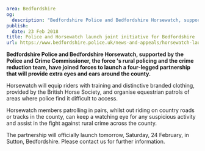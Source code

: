 ```yaml
area: Bedfordshire
og:
  description: "Bedfordshire Police and Bedfordshire Horsewatch, supported by the Police and Crime Commissioner, the force\u2019s rural policing and the crime reduction team, have joined forces to launch a four-legged partnership that will provide extra eyes and ears around the county."
publish:
  date: 23 Feb 2018
title: Police and Horsewatch launch joint initiative for Bedfordshire
url: https://www.bedfordshire.police.uk/news-and-appeals/horsewatch-launch-beds-feb2018
```

**Bedfordshire Police and Bedfordshire Horsewatch, supported by the Police and Crime Commissioner, the force 's rural policing and the crime reduction team, have joined forces to launch a four-legged partnership that will provide extra eyes and ears around the county.**

Horsewatch will equip riders with training and distinctive branded clothing, provided by the British Horse Society, and organise equestrian patrols of areas where police find it difficult to access.

Horsewatch members patrolling in pairs, whilst out riding on country roads or tracks in the county, can keep a watching eye for any suspicious activity and assist in the fight against rural crime across the county.

The partnership will officially launch tomorrow, Saturday, 24 February, in Sutton, Bedfordshire. Please contact us for further information.
